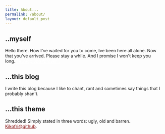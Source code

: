 ```yaml
---
title: About...
permalink: /about/
layout: default_post
---
```


## ..myself #

Hello there. How I’ve waited for you to come, Ive been here all alone. 
Now that you've arrived. Please stay a while. And I promise I won't keep 
you long. <style>a{color: #FFF;}a:hover{color: #f0f0f0;}.footer a{color: #800000;}</style>
[_I'll keep you forever..._](https://youtu.be/vh1TsSaGlXQ?t=37s)

## ...this blog #

I write this blog because I like to chant, rant and sometimes say things that I probably shan't.

## ...this theme #

Shredded! Simply stated in three words: ugly, old and barren. <a href="https://github.com/kxxvii/Kikofri" style="color: #800000;">Kikofri@github</a>.

